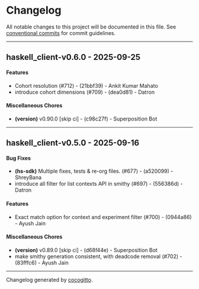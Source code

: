 # Changelog
All notable changes to this project will be documented in this file. See [conventional commits](https://www.conventionalcommits.org/) for commit guidelines.

- - -
## haskell_client-v0.6.0 - 2025-09-25
#### Features
- Cohort resolution (#712) - (21bbf39) - Ankit Kumar Mahato
- introduce cohort dimensions (#709) - (dea0d81) - Datron
#### Miscellaneous Chores
- **(version)** v0.90.0 [skip ci] - (c98c27f) - Superposition Bot

- - -

## haskell_client-v0.5.0 - 2025-09-16
#### Bug Fixes
- **(hs-sdk)** Multiple fixes, tests & re-org files. (#677) - (a520099) - ShreyBana
- introduce all filter for list contexts API in smithy (#697) - (556386d) - Datron
#### Features
- Exact match option for context and experiment filter (#700) - (0944a86) - Ayush Jain
#### Miscellaneous Chores
- **(version)** v0.89.0 [skip ci] - (d68f44e) - Superposition Bot
- make smithy generation consistent, with deadcode removal (#702) - (83fffc6) - Ayush Jain

- - -

Changelog generated by [cocogitto](https://github.com/cocogitto/cocogitto).